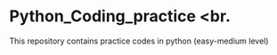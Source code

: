 # Python_Coding_practice <br.
This repository contains practice codes in python (easy-medium level)
